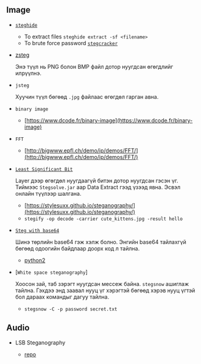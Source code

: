 ## Image

- [`steghide`](http://steghide.sourceforge.net/download.php)

  - To extract files `steghide extract -sf <filename>`
  - To brute force password [`stegcracker`](https://github.com/Va5c0/Steghide-Brute-Force-Tool)

- [zsteg](https://github.com/zed-0xff/zsteg)

  Энэ түүл нь PNG болон BMP файл дотор нуугдсан өгөгдлийг илрүүлнэ.

- `jsteg`

  Хуучин түүл бөгөөд `.jpg` файлаас өгөгдөл гарган авна.

- `binary image`

  - [https://www.dcode.fr/binary-image](https://www.dcode.fr/binary-image)

- `FFT`

  - [http://bigwww.epfl.ch/demo/ip/demos/FFT/](http://bigwww.epfl.ch/demo/ip/demos/FFT/)

- [`Least Significant Bit`](https://en.wikipedia.org/wiki/Bit_numbering#Least_significant_bit_in_digital_steganography)

  Layer дээр өгөгдөл нуугдаагүй битэн дотор нуугдсан гэсэн үг. Тиймээс `Stegsolve.jar` аар Data Extract гээд үзээд явна. Эсвэл онлайн түүлээр шалгана.

  - [https://stylesuxx.github.io/steganography/](https://stylesuxx.github.io/steganography/)
  - `stegify -op decode -carrier cute_kittens.jpg -result hello`

- [`Steg with base64`](https://github.com/bzorigt/stegb64)

  Шинэ төрлийн base64 гэж хэлж болно. Энгийн base64 тайлахгүй бөгөөд одоогийн байдлаар доорх код л тайлна.

  - [python2](https://github.com/ByamB4/CaptureTheFlagTool/blob/master/Steganography/code/stegb64.py)

- [`White space steganography`]

  Хоосон зай, таб зэрэгт нуугдсан мессеж байна. `stegsnow` ашиглаж тайлна. Гэхдээ энд заавал нууц үг хэрэгтэй бөгөөд хэрэв нууц үгтэй бол дараах командыг дагуу тайлна.

  - `stegsnow -C -p password secret.txt`

## Audio

- LSB Steganography

  - [repo](https://github.com/sniperline047/Audio-Steganography)
